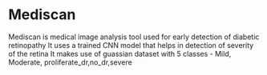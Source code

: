 # Mediscan
Mediscan is medical image analysis tool used for early detection of diabetic retinopathy
It uses a trained CNN model that helps in detection of severity of the retina
It makes use of guassian dataset with 5 classes - Mild, Moderate, proliferate_dr,no_dr,severe
